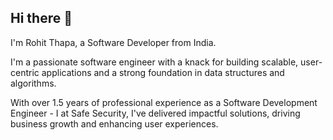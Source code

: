 ## Hi there 👋
I'm Rohit Thapa, a Software Developer from India.

I'm a passionate software engineer with a knack for building scalable, user-centric applications and a strong foundation in data structures and algorithms.

With over 1.5 years of professional experience as a Software Development Engineer - I at Safe Security, I've delivered impactful solutions, driving business growth and enhancing user experiences.

